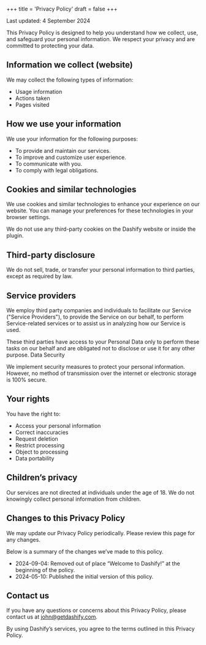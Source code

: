 +++
title = 'Privacy Policy'
draft = false
+++

Last updated: 4 September 2024

This Privacy Policy is designed to help you understand how we collect, use, and safeguard your personal information. We respect your privacy and are committed to protecting your data.

## Information we collect (website)

We may collect the following types of information:

- Usage information
- Actions taken
- Pages visited

## How we use your information

We use your information for the following purposes:

- To provide and maintain our services.
- To improve and customize user experience.
- To communicate with you.
- To comply with legal obligations.

## Cookies and similar technologies

We use cookies and similar technologies to enhance your experience on our website. You can manage your preferences for these technologies in your browser settings.

We do not use any third-party cookies on the Dashify website or inside the plugin.

## Third-party disclosure

We do not sell, trade, or transfer your personal information to third parties, except as required by law.

## Service providers

We employ third party companies and individuals to facilitate our Service ("Service Providers"), to provide the Service on our behalf, to perform Service-related services or to assist us in analyzing how our Service is used.

These third parties have access to your Personal Data only to perform these tasks on our behalf and are obligated not to disclose or use it for any other purpose.
Data Security

We implement security measures to protect your personal information. However, no method of transmission over the internet or electronic storage is 100% secure.

## Your rights

You have the right to:

- Access your personal information
- Correct inaccuracies
- Request deletion
- Restrict processing
- Object to processing
- Data portability

## Children’s privacy

Our services are not directed at individuals under the age of 18. We do not knowingly collect personal information from children.

## Changes to this Privacy Policy

We may update our Privacy Policy periodically. Please review this page for any changes.

Below is a summary of the changes we’ve made to this policy.

- 2024-09-04: Removed out of place “Welcome to Dashify!” at the beginning of the policy.
- 2024-05-10: Published the initial version of this policy.

## Contact us

If you have any questions or concerns about this Privacy Policy, please contact us at john@getdashify.com.

By using Dashify’s services, you agree to the terms outlined in this Privacy Policy.
